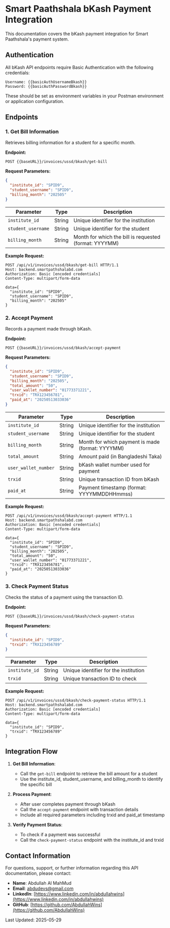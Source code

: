 # Smart Paathshala bKash Payment Integration

This documentation covers the bKash payment integration for Smart Paathshala's payment system.

## Authentication

All bKash API endpoints require Basic Authentication with the following credentials:

```
Username: {{basicAuthUsernameBkash}}
Password: {{basicAuthPasswordBkash}}
```

These should be set as environment variables in your Postman environment or application configuration.

## Endpoints

### 1. Get Bill Information

Retrieves billing information for a student for a specific month.

**Endpoint:**
```
POST {{baseURL}}/invoices/ussd/bkash/get-bill
```

**Request Parameters:**
```json
{
  "institute_id": "SPID9",
  "student_username": "SPID9",
  "billing_month": "202505"
}
```

| Parameter | Type | Description |
|-----------|------|-------------|
| `institute_id` | String | Unique identifier for the institution |
| `student_username` | String | Unique identifier for the student |
| `billing_month` | String | Month for which the bill is requested (format: YYYYMM) |

**Example Request:**
```
POST /api/v1/invoices/ussd/bkash/get-bill HTTP/1.1
Host: backend.smartpathshalabd.com
Authorization: Basic [encoded credentials]
Content-Type: multipart/form-data

data={
  "institute_id": "SPID9",
  "student_username": "SPID9",
  "billing_month": "202505"
}
```

### 2. Accept Payment

Records a payment made through bKash.

**Endpoint:**
```
POST {{baseURL}}/invoices/ussd/bkash/accept-payment
```

**Request Parameters:**
```json
{
  "institute_id": "SPID9",
  "student_username": "SPID9",
  "billing_month": "202505",
  "total_amount": "50",
  "user_wallet_number": "01773371221",
  "trxid": "TRX123456781",
  "paid_at": "20250513033036"
}
```

| Parameter | Type | Description |
|-----------|------|-------------|
| `institute_id` | String | Unique identifier for the institution |
| `student_username` | String | Unique identifier for the student |
| `billing_month` | String | Month for which payment is made (format: YYYYMM) |
| `total_amount` | String | Amount paid (in Bangladeshi Taka) |
| `user_wallet_number` | String | bKash wallet number used for payment |
| `trxid` | String | Unique transaction ID from bKash |
| `paid_at` | String | Payment timestamp (format: YYYYMMDDHHmmss) |

**Example Request:**
```
POST /api/v1/invoices/ussd/bkash/accept-payment HTTP/1.1
Host: backend.smartpathshalabd.com
Authorization: Basic [encoded credentials]
Content-Type: multipart/form-data

data={
  "institute_id": "SPID9",
  "student_username": "SPID9",
  "billing_month": "202505",
  "total_amount": "50",
  "user_wallet_number": "01773371221",
  "trxid": "TRX123456781",
  "paid_at": "20250513033036"
}
```

### 3. Check Payment Status

Checks the status of a payment using the transaction ID.

**Endpoint:**
```
POST {{baseURL}}/invoices/ussd/bkash/check-payment-status
```

**Request Parameters:**
```json
{
  "institute_id": "SPID9",
  "trxid": "TRX123456789"
}
```

| Parameter | Type | Description |
|-----------|------|-------------|
| `institute_id` | String | Unique identifier for the institution |
| `trxid` | String | Unique transaction ID to check |

**Example Request:**
```
POST /api/v1/invoices/ussd/bkash/check-payment-status HTTP/1.1
Host: backend.smartpathshalabd.com
Authorization: Basic [encoded credentials]
Content-Type: multipart/form-data

data={
  "institute_id": "SPID9",
  "trxid": "TRX123456789"
}
```

## Integration Flow

1. **Get Bill Information**:
   - Call the `get-bill` endpoint to retrieve the bill amount for a student
   - Use the institute_id, student_username, and billing_month to identify the specific bill

2. **Process Payment**:
   - After user completes payment through bKash
   - Call the `accept-payment` endpoint with transaction details
   - Include all required parameters including trxid and paid_at timestamp

3. **Verify Payment Status**:
   - To check if a payment was successful
   - Call the `check-payment-status` endpoint with the institute_id and trxid


## Contact Information

For questions, support, or further information regarding this API documentation, please contact:

- **Name**: Abdullah Al MahMud
- **Email**: abdudevs@gmail.com
- **LinkedIn**: [https://www.linkedin.com/in/abdullahwins](https://www.linkedin.com/in/abdullahwins)
- **GitHub**: [https://github.com/AbdullahWins](https://github.com/AbdullahWins)

Last Updated: 2025-05-29
